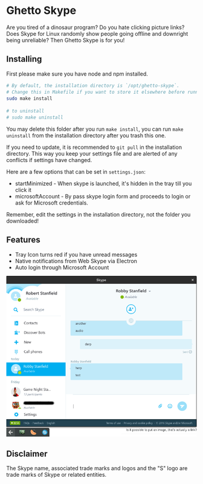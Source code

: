 # Ghetto Skype
Are you tired of a dinosaur program? Do you hate clicking picture links? Does Skype for Linux randomly show people going offline and downright being unreliable? Then Ghetto Skype is for you!

## Installing

First please make sure you have node and npm installed.

```bash
# By default, the installation directory is `/opt/ghetto-skype`.
# Change this in Makefile if you want to store it elsewhere before running.
sudo make install

# to uninstall
# sudo make uninstall
```

You may delete this folder after you run `make install`, you can run `make uninstall` from the installation directory after you trash this one.

If you need to update, it is recommended to `git pull` in the installation directory. This way you keep your settings file and are alerted of any conflicts if settings have changed.

Here are a few options that can be set in `settings.json`:

- startMinimized - When skype is launched, it's hidden in the tray till you click it
- microsoftAccount - By pass skype login form and proceeds to login or ask for Microsoft credentials.

Remember, edit the settings in the installation directory, not the folder you downloaded!

## Features
- Tray Icon turns red if you have unread messages
- Native notifications from Web Skype via Electron
- Auto login through Microsoft Account

![Screenshot](assets/screenshot.png)

## Disclaimer
The Skype name, associated trade marks and logos and the "S" logo are trade marks of Skype or related entities.
